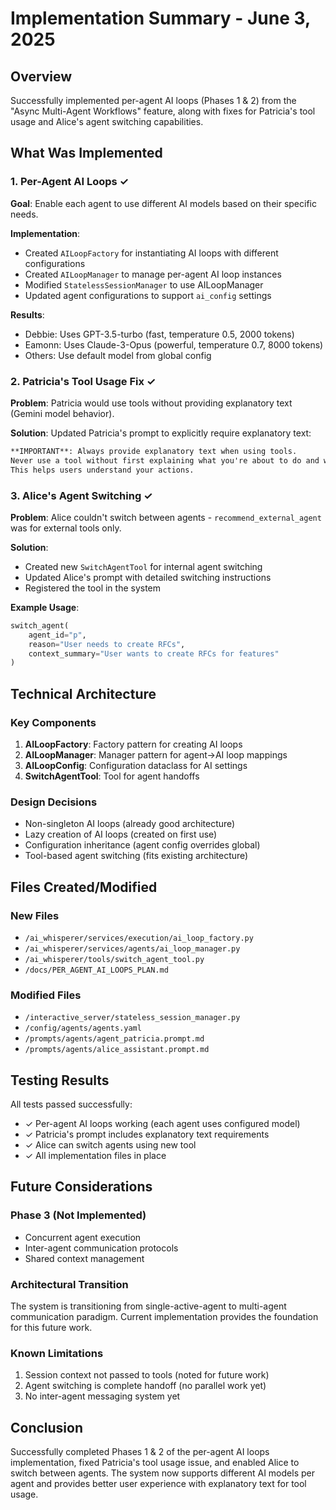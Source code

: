 # Implementation Summary - June 3, 2025

## Overview
Successfully implemented per-agent AI loops (Phases 1 & 2) from the "Async Multi-Agent Workflows" feature, along with fixes for Patricia's tool usage and Alice's agent switching capabilities.

## What Was Implemented

### 1. Per-Agent AI Loops ✓
**Goal**: Enable each agent to use different AI models based on their specific needs.

**Implementation**:
- Created `AILoopFactory` for instantiating AI loops with different configurations
- Created `AILoopManager` to manage per-agent AI loop instances  
- Modified `StatelessSessionManager` to use AILoopManager
- Updated agent configurations to support `ai_config` settings

**Results**:
- Debbie: Uses GPT-3.5-turbo (fast, temperature 0.5, 2000 tokens)
- Eamonn: Uses Claude-3-Opus (powerful, temperature 0.7, 8000 tokens)
- Others: Use default model from global config

### 2. Patricia's Tool Usage Fix ✓
**Problem**: Patricia would use tools without providing explanatory text (Gemini model behavior).

**Solution**: Updated Patricia's prompt to explicitly require explanatory text:
```markdown
**IMPORTANT**: Always provide explanatory text when using tools. 
Never use a tool without first explaining what you're about to do and why. 
This helps users understand your actions.
```

### 3. Alice's Agent Switching ✓
**Problem**: Alice couldn't switch between agents - `recommend_external_agent` was for external tools only.

**Solution**:
- Created new `SwitchAgentTool` for internal agent switching
- Updated Alice's prompt with detailed switching instructions
- Registered the tool in the system

**Example Usage**:
```python
switch_agent(
    agent_id="p",
    reason="User needs to create RFCs",
    context_summary="User wants to create RFCs for features"
)
```

## Technical Architecture

### Key Components
1. **AILoopFactory**: Factory pattern for creating AI loops
2. **AILoopManager**: Manager pattern for agent->AI loop mappings
3. **AILoopConfig**: Configuration dataclass for AI settings
4. **SwitchAgentTool**: Tool for agent handoffs

### Design Decisions
- Non-singleton AI loops (already good architecture)
- Lazy creation of AI loops (created on first use)
- Configuration inheritance (agent config overrides global)
- Tool-based agent switching (fits existing architecture)

## Files Created/Modified

### New Files
- `/ai_whisperer/services/execution/ai_loop_factory.py`
- `/ai_whisperer/services/agents/ai_loop_manager.py`
- `/ai_whisperer/tools/switch_agent_tool.py`
- `/docs/PER_AGENT_AI_LOOPS_PLAN.md`

### Modified Files
- `/interactive_server/stateless_session_manager.py`
- `/config/agents/agents.yaml`
- `/prompts/agents/agent_patricia.prompt.md`
- `/prompts/agents/alice_assistant.prompt.md`

## Testing Results
All tests passed successfully:
- ✓ Per-agent AI loops working (each agent uses configured model)
- ✓ Patricia's prompt includes explanatory text requirements
- ✓ Alice can switch agents using new tool
- ✓ All implementation files in place

## Future Considerations

### Phase 3 (Not Implemented)
- Concurrent agent execution
- Inter-agent communication protocols
- Shared context management

### Architectural Transition
The system is transitioning from single-active-agent to multi-agent communication paradigm. Current implementation provides the foundation for this future work.

### Known Limitations
1. Session context not passed to tools (noted for future work)
2. Agent switching is complete handoff (no parallel work yet)
3. No inter-agent messaging system yet

## Conclusion
Successfully completed Phases 1 & 2 of the per-agent AI loops implementation, fixed Patricia's tool usage issue, and enabled Alice to switch between agents. The system now supports different AI models per agent and provides better user experience with explanatory text for tool usage.